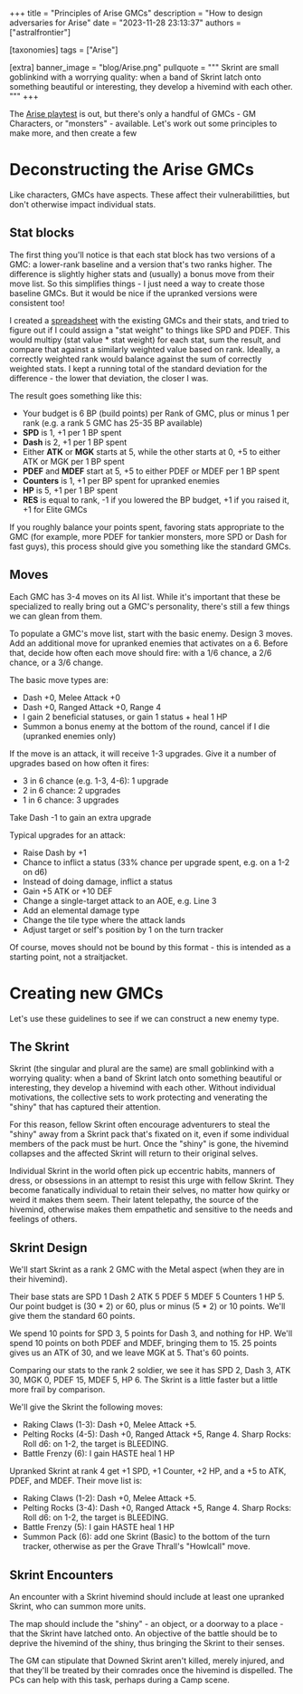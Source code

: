 +++
title = "Principles of Arise GMCs"
description = "How to design adversaries for Arise"
date = "2023-11-28 23:13:37"
authors = ["astralfrontier"]

[taxonomies]
tags = ["Arise"]

[extra]
banner_image = "blog/Arise.png"
pullquote = """
Skrint are small goblinkind
with a worrying quality: when a band of Skrint latch onto something
beautiful or interesting, they develop a hivemind with each other.
"""
+++

The [Arise playtest](https://mataramg.itch.io/arise-trpg) is out,
but there's only a handful of GMCs - GM Characters, or "monsters" - available.
Let's work out some principles to make more, and then create a few

<!-- more -->

# Deconstructing the Arise GMCs

Like characters, GMCs have aspects.
These affect their vulnerabilitties, but don't otherwise impact individual stats.

## Stat blocks

The first thing you'll notice is that each stat block has two versions of a GMC:
a lower-rank baseline and a version that's two ranks higher.
The difference is slightly higher stats and (usually) a bonus move from their move list.
So this simplifies things - I just need a way to create those baseline GMCs.
But it would be nice if the upranked versions were consistent too!

I created a [spreadsheet](https://docs.google.com/spreadsheets/d/1nABDEg1_IjH-3T1cElCi6dgB6y9qoKdfBE1nnF5OeJo/edit?usp=sharing)
with the existing GMCs and their stats, and tried to figure out if
I could assign a "stat weight" to things like SPD and PDEF.
This would multipy (stat value * stat weight) for each stat, sum the result,
and compare that against a similarly weighted value based on rank.
Ideally, a correctly weighted rank would balance against the sum of correctly weighted stats.
I kept a running total of the standard deviation for the difference - the lower that deviation,
the closer I was.

The result goes something like this:

- Your budget is 6 BP (build points) per Rank of GMC, plus or minus 1 per rank (e.g. a rank 5 GMC has 25-35 BP available)
- **SPD** is 1, +1 per 1 BP spent
- **Dash** is 2, +1 per 1 BP spent
- Either **ATK** or **MGK** starts at 5, while the other starts at 0, +5 to either ATK or MGK per 1 BP spent
- **PDEF** and **MDEF** start at 5, +5 to either PDEF or MDEF per 1 BP spent
- **Counters** is 1, +1 per BP spent for upranked enemies
- **HP** is 5, +1 per 1 BP spent
- **RES** is equal to rank, -1 if you lowered the BP budget, +1 if you raised it, +1 for Elite GMCs

If you roughly balance your points spent, favoring stats appropriate to the GMC (for example,
more PDEF for tankier monsters, more SPD or Dash for fast guys),
this process should give you something like the standard GMCs.

## Moves

Each GMC has 3-4 moves on its AI list.
While it's important that these be specialized to really bring out a GMC's personality,
there's still a few things we can glean from them.

To populate a GMC's move list, start with the basic enemy. Design 3 moves.
Add an additional move for upranked enemies that activates on a 6.
Before that, decide how often each move should fire: with a 1/6 chance, a 2/6 chance, or a 3/6 change.

The basic move types are:

- Dash +0, Melee Attack +0
- Dash +0, Ranged Attack +0, Range 4
- I gain 2 beneficial statuses, or gain 1 status + heal 1 HP
- Summon a bonus enemy at the bottom of the round, cancel if I die (upranked enemies only)

If the move is an attack, it will receive 1-3 upgrades.
Give it a number of upgrades based on how often it fires:

- 3 in 6 chance (e.g. 1-3, 4-6): 1 upgrade
- 2 in 6 chance: 2 upgrades
- 1 in 6 chance: 3 upgrades

Take Dash -1 to gain an extra upgrade

Typical upgrades for an attack:

- Raise Dash by +1
- Chance to inflict a status (33% chance per upgrade spent, e.g. on a 1-2 on d6)
- Instead of doing damage, inflict a status
- Gain +5 ATK or +10 DEF
- Change a single-target attack to an AOE, e.g. Line 3
- Add an elemental damage type
- Change the tile type where the attack lands
- Adjust target or self's position by 1 on the turn tracker

Of course, moves should not be bound by this format - this is intended
as a starting point, not a straitjacket.

# Creating new GMCs

Let's use these guidelines to see if we can construct a new enemy type.

## The Skrint

Skrint (the singular and plural are the same) are small goblinkind
with a worrying quality: when a band of Skrint latch onto something
beautiful or interesting, they develop a hivemind with each other.
Without individual motivations, the collective sets to work
protecting and venerating the "shiny" that has captured their attention.

For this reason, fellow Skrint often encourage adventurers to
steal the "shiny" away from a Skrint pack that's fixated on it,
even if some individual members of the pack must be hurt.
Once the "shiny" is gone, the hivemind collapses and the
affected Skrint will return to their original selves.

Individual Skrint in the world often pick up eccentric habits,
manners of dress, or obsessions in an attempt to resist this
urge with fellow Skrint. They become fanatically individual
to retain their selves, no matter how quirky or weird it makes them seem.
Their latent telepathy, the source of the hivemind,
otherwise makes them empathetic and sensitive to the needs and feelings of others.

## Skrint Design

We'll start Skrint as a rank 2 GMC with the Metal aspect (when they are in their hivemind).

Their base stats are SPD 1 Dash 2 ATK 5 PDEF 5 MDEF 5 Counters 1 HP 5.
Our point budget is (30 * 2) or 60, plus or minus (5 * 2) or 10 points.
We'll give them the standard 60 points.

We spend 10 points for SPD 3, 5 points for Dash 3, and nothing for HP.
We'll spend 10 points on both PDEF and MDEF, bringing them to 15.
25 points gives us an ATK of 30, and we leave MGK at 5.
That's 60 points.

Comparing our stats to the rank 2 soldier, we see it has
SPD 2, Dash 3, ATK 30, MGK 0, PDEF 15, MDEF 5, HP 6.
The Skrint is a little faster but a little more frail by comparison.

We'll give the Skrint the following moves:

- Raking Claws (1-3): Dash +0, Melee Attack +5.
- Pelting Rocks (4-5): Dash +0, Ranged Attack +5, Range 4. Sharp Rocks: Roll d6: on 1-2, the target is BLEEDING.
- Battle Frenzy (6): I gain HASTE heal 1 HP

Upranked Skrint at rank 4 get +1 SPD, +1 Counter, +2 HP, and a +5 to ATK, PDEF, and MDEF. Their move list is:

- Raking Claws (1-2): Dash +0, Melee Attack +5.
- Pelting Rocks (3-4): Dash +0, Ranged Attack +5, Range 4. Sharp Rocks: Roll d6: on 1-2, the target is BLEEDING.
- Battle Frenzy (5): I gain HASTE heal 1 HP
- Summon Pack (6): add one Skrint (Basic) to the bottom of the turn tracker, otherwise as per the Grave Thrall's "Howlcall" move.

## Skrint Encounters

An encounter with a Skrint hivemind should include at least one upranked Skrint,
who can summon more units.

The map should include the "shiny" - an object, or a doorway to a place - that
the Skrint have latched onto. An objective of the battle should be to deprive
the hivemind of the shiny, thus bringing the Skrint to their senses.

The GM can stipulate that Downed Skrint aren't killed, merely injured,
and that they'll be treated by their comrades once the hivemind is dispelled.
The PCs can help with this task, perhaps during a Camp scene.